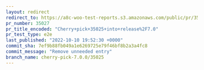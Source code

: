 ```yaml
---
layout: redirect
redirect_to: https://a8c-woo-test-reports.s3.amazonaws.com/public/pr/35027/e2e/index.html
pr_number: 35027
pr_title_encoded: "Cherry+pick+35025+into+release%2F7.0"
pr_test_type: e2e
last_published: "2022-10-10 19:52:30 +0000"
commit_sha: 7ef9b88fb049a1e6269725e79f46bf8b2a3a4fc8
commit_message: "Remove unneeded entry"
branch_name: cherry-pick-7.0.0/35025
---
```

